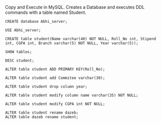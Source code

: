 Copy and Execute in MySQL. Creates a Database and executes DDL commands with a table named Student.

```
CREATE database Abhi_server;

USE Abhi_server;

CREATE table student(Name varchar(40) NOT NULL, Roll_No int, Stipend int, CGPA int, Branch varchar(5) NOT NULL, Year varchar(5));

SHOW tables;

DESC student;

ALTER table student ADD PRIMARY KEY(Roll_No);

ALTER table student add Commitee varchar(30);

ALTER table student drop column year;

ALTER table student modify column name varchar(35) NOT NULL;

ALTER table student modify CGPA int NOT NULL;

ALTER table student rename dazeb;
ALTER table dazeb rename student;
```
